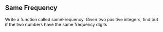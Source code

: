 ## Same Frequency

Write a function called sameFrequency. Given two positive integers, find out if the two numbers have the same frequency digits